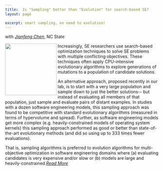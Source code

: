 ```yaml
---
title:  Is "Sampling" better than "Evolution" for search-based SE?
layout: page

excerpt: smart sampling, no need to evolution!
---
```


with _[Jianfeng Chen](http://ai4se.net/people/2014/06/04/Jianfeng-Chen/)_, NC State
     
<img align=left width=170
 src="{{site.url}}/img/smart_sampling.png"> 
     
Increasingly, SE researchers use search-based optimization techniques to solve SE problems with multiple conflicting objectives. These techniques often apply CPU-intensive evolutionary algorithms to explore generations of mutations to a population of candidate solutions. 

An alternative approach, proposed recently in our lab, is to start with a very large population and sample down to just the better solutions-- but instead of evaluating all members of that population, just sample and evaluate pairs of distant examples. In studies with a dozen software engineering models, this sampling approach was found to be competitive with standard evolutionary algorithms (measured in terms of hypervolume and spread). Further, as software engineering models get more complex (e.g. heavily-constrained models of operating system kernels) this sampling approach performed as good or better than state-of-the-art evolutionary methods (and did so using up to 333 times fewer evaluations). 

That is, sampling algorithms is preferred to evolution algorithms for multi-objective optimization in software engineering domains where (a) evaluating candidates is very expensive and/or slow or (b) models are large and heavily-constrained._[Read More](http://arxiv.org/abs/1608.07617)_
